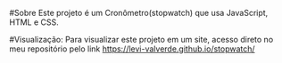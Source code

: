 #Sobre
Este projeto é um Cronômetro(stopwatch) que usa JavaScript, HTML e CSS. 

#Visualização:
Para visualizar este projeto em um site, acesso direto no meu repositório pelo link https://levi-valverde.github.io/stopwatch/ 
